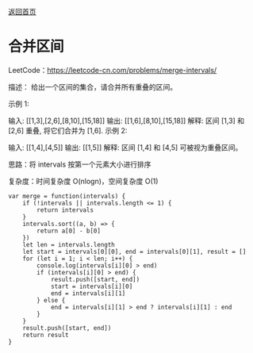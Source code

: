 [返回首页](../../README.md)

# 合并区间

LeetCode：https://leetcode-cn.com/problems/merge-intervals/

描述：
给出一个区间的集合，请合并所有重叠的区间。

示例 1:

输入: [[1,3],[2,6],[8,10],[15,18]]
输出: [[1,6],[8,10],[15,18]]
解释: 区间 [1,3] 和 [2,6] 重叠, 将它们合并为 [1,6].
示例 2:

输入: [[1,4],[4,5]]
输出: [[1,5]]
解释: 区间 [1,4] 和 [4,5] 可被视为重叠区间。

思路：将 intervals 按第一个元素大小进行排序

复杂度：时间复杂度 O(nlogn)，空间复杂度 O(1)

```
var merge = function(intervals) {
    if (!intervals || intervals.length <= 1) {
        return intervals
    }
    intervals.sort((a, b) => {
        return a[0] - b[0]
    })
    let len = intervals.length
    let start = intervals[0][0], end = intervals[0][1], result = []
    for (let i = 1; i < len; i++) {
        console.log(intervals[i][0] > end)
        if (intervals[i][0] > end) {
            result.push([start, end])
            start = intervals[i][0]
            end = intervals[i][1]
        } else {
            end = intervals[i][1] > end ? intervals[i][1] : end
        }
    }
    result.push([start, end])
    return result
}
```